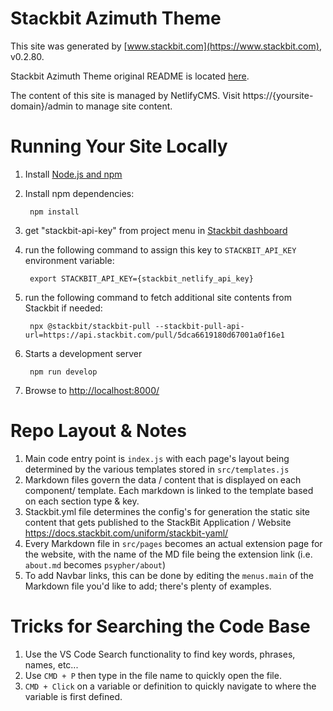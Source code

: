 # Stackbit Azimuth Theme

This site was generated by [www.stackbit.com](https://www.stackbit.com), v0.2.80.

Stackbit Azimuth Theme original README is located [here](./README.theme.md).

The content of this site is managed by NetlifyCMS. Visit https://{yoursite-domain}/admin to manage site content.

# Running Your Site Locally

1. Install [Node.js and npm](https://nodejs.org/en/)

1. Install npm dependencies:

        npm install

1. get "stackbit-api-key" from project menu in [Stackbit dashboard](https://app.stackbit.com/dashboard)

1. run the following command to assign this key to `STACKBIT_API_KEY` environment variable:

        export STACKBIT_API_KEY={stackbit_netlify_api_key}

1. run the following command to fetch additional site contents from Stackbit if needed:

        npx @stackbit/stackbit-pull --stackbit-pull-api-url=https://api.stackbit.com/pull/5dca6619180d67001a0f16e1

1. Starts a development server

        npm run develop

1. Browse to [http://localhost:8000/](http://localhost:8000/)

# Repo Layout & Notes
1. Main code entry point is `index.js` with each page's layout being determined by the various templates stored in `src/templates.js`
2. Markdown files govern the data / content that is displayed on each component/ template. Each markdown is linked to the template based on each section type & key.
3. Stackbit.yml file determines the config's for generation the static site content that gets published to the StackBit Application / Website https://docs.stackbit.com/uniform/stackbit-yaml/
4. Every Markdown file in `src/pages` becomes an actual extension page for the website, with the name of the MD file being the extension link (i.e. `about.md` becomes `psypher/about`)
5. To add Navbar links, this can be done by editing the `menus.main` of the Markdown file you'd like to add; there's plenty of examples.

# Tricks for Searching the Code Base
1. Use the VS Code Search functionality to find key words, phrases, names, etc...
2. Use `CMD + P` then type in the file name to quickly open the file.
3. `CMD + Click` on a variable or definition to quickly navigate to where the variable is first defined.